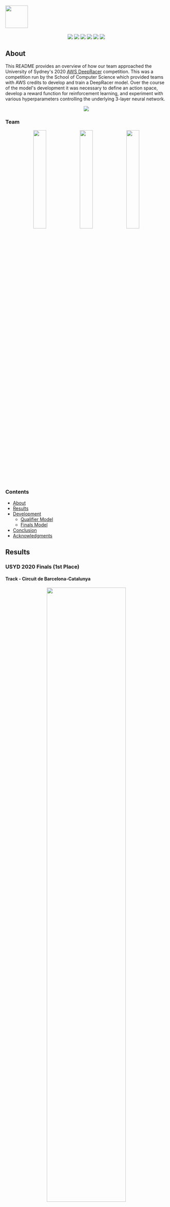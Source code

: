 # <img src="img/deepracer.png?raw=true" height="70">

<p align = center>
  <img src="https://img.shields.io/badge/-Python-3776AB?logo=python&logoColor=white"/>
  <img src="https://img.shields.io/badge/-AWS-232F3E?logo=amazon-aws&logoColor=white"/>
  <img src="https://img.shields.io/badge/-Sublime%20Text-DB6204?logo=sublime-text&logoColor=white"/>
  <img src="https://img.shields.io/badge/-Atom-239120?logo=atom&logoColor=white"/>
  <img src="https://img.shields.io/badge/-Git-D51007?logo=git&logoColor=white"/>
  <img src="https://img.shields.io/badge/-GitHub-181717?logo=github&logoColor=white"/>
</p>

## About
This README provides an overview of how our team approached the University of Sydney's 2020 [AWS DeepRacer](https://aws.amazon.com/deepracer/) competition. This was a competition run by the School of Computer Science which provided teams with AWS credits to develop and train a DeepRacer model. Over the course of the model's development it was necessary to define an action space, develop a reward function for reinforcement learning, and experiment with various hyperparameters controlling the underlying 3-layer neural network.

<p align="center">
<img src="img/fastest_lap.gif">
</p>

### Team
<p align="center">
<a href="https://www.linkedin.com/in/ashanabey01/"><img src="img/linkedin_profile_aa.png" width="28%"></a>
<a href="https://www.linkedin.com/in/georgia-markham-37a905180/"><img src="img/linkedin_profile_gm.png" width="28%"></a>
<a href="https://www.linkedin.com/in/matthewsuntup/"><img src="img/linkedin_profile_ms.png" width="28%"></a>
</p>

### Contents
- [About](#About)
- [Results](#Results)
- [Development](#Development)
  - [Qualifier Model](#Qualifier-Model)
  - [Finals Model](#Finals-Model)
- [Conclusion](#Conclusion)
- [Acknowledgments](#Acknowledgments)

## Results
### USYD 2020 Finals (1st Place)
#### Track - Circuit de Barcelona-Catalunya
<p align="center">
<img src="img/final_results.png" width="70%">
</p>

### USYD 2020 Qualifier (1st Place)
#### Track - 2019 DeepRacer Championship Cup
<p align="center">
<img src="img/qualifier_results.png" width="70%">
</p>

## Development
### Qualifier Model
#### Defining the action space
The qualifier track was the 2019 DeepRacer Championship Cup track, which is a relatively straightforward loop with minor turns. We chose an action space with as few actions as possible (to reduce training time) while maintaining what we believed to be necessary actions to complete the track at speed. We chose a maximum speed of 3 m/s as a result of trial and error racing similar models with 2 and 4 m/s maximum speeds. A slower speed of 1.5 m/s was also chosen, allowing the vehicle to achieve intermediate speeds by switching between the two. As the turns are relatively smooth on this track, we limited the steering to 20 degrees, but still found it useful to include an intermediate steering angle for smaller corrections.

<p align="center">
<img src="img/qualifier_action_space.png" width="80%">
</p>

#### Developing the reward function
Initially, we trained the model on the much simpler Oval and Bowtie tracks using a centreline-following reward function with an incentive for faster speeds while travelling straight.

<p align="center">
<img src="img/simple_tracks.png" width=80%>
</p>

The sub-rewards can be seen in this code snippet from [reward_simple.py](reward/reward_simple.py):

```python
  # Strongly discourage going off track
  if not all_wheels_on_track or is_offtrack:
      reward = 1e-3
      return float(reward)

  # Give higher reward if the car is closer to centre line and vice versa
  # 0 if you're on edge of track, 1 if you're centre of track
  reward = 1 - distance_from_center/(track_width/2)

  # Reward going faster when the car isn't turning
  if abs(steering_angle) < 10 and speed > 2:
      reward += speed/max_speed
```
We chose to add sub-rewards rather than multiply them, based on the experience of Daniel Gonzalez shared in "[An Advanced Guide to AWS DeepRacer](https://towardsdatascience.com/an-advanced-guide-to-aws-deepracer-2b462c37eea)".

We realised that a linear incentive for staying near the centre of the track would be limiting for the vehicle when it would be faster to "cut" the curvature of a turn. So the linear centreline sub-reward was replaced by a quadratic one, which meant the reward was less sensitive to small movements away from the centreline:

```python
# Give higher reward if the car is closer to centre line and vice versa
# 0 if you're on edge of track, 1 if you're centre of track
reward = 1 - (distance_from_center/(track_width/2))**2
```

An additional sub-reward was also included to encourage the vehicle to progress through the track faster relative to the number of steps taken (note the step-rate is constant at 15 Hz).
```python
# Reward progress
reward += progress/steps
```

Once the model was demonstrating a basic ability to follow the simple tracks, we moved onto the 2019 DeepRacer Championship Cup track.
<p align="center">
<img src="img/qualifier_track.png" width=40%>
</p>

A noticeable sticking point that the model ran into was an inability to take the North-West corner at high speeds (note this track is traversed anti-clockwise). Often it would approach the turn too quickly and be unable to position itself appropriately in time to take the turn successfully, an issue which we occasionally observed on other turns as well.  To address this, we implemented a method of detecting corners ahead of the vehicle using waypoint information and incentivised going slower in response to future corners.

```python
def identify_corner(waypoints, closest_waypoints, future_step):

    # Identify next waypoint and a further waypoint
    point_prev = waypoints[closest_waypoints[0]]
    point_next = waypoints[closest_waypoints[1]]
    point_future = waypoints[min(len(waypoints)-1,closest_waypoints[1]+future_step)]

    # Calculate headings to waypoints
    heading_current = math.degrees(math.atan2(point_prev[1]-point_next[1], point_prev[0] - point_next[0]))
    heading_future = math.degrees(math.atan2(point_prev[1]-point_future[1], point_prev[0]-point_future[0]))

    # Calculate the difference between the headings
    diff_heading = abs(heading_current-heading_future)

    # Check we didn't choose the reflex angle
    if diff_heading > 180:
        diff_heading = 360 - diff_heading

    # Calculate distance to further waypoint
    dist_future = np.linalg.norm([point_next[0]-point_future[0],point_next[1]-point_future[1]])  

    return diff_heading, dist_future
```

The `identify_corner()` function was used to identify whether a corner existed between the car and a specified waypoint in the future. However, the spacing of waypoints is not consistent, so searching a constant number of waypoints ahead for a corner risked causing the car to slow down unnecessarily if the corner was actually still far away. To mitigate this, after identifying a corner a check was implemented to determine if it is within a minimum distance of the car. If not, the function would be called again for a closer waypoint. We only ran this additional check to determine if an identified corner is so far away that there is still a straight portion of the track between the car and the corner. Due to our choice of parameters and the layout of this track, we found that if the `identify_corner()` function indicated that the track ahead was straight, the track between the car and the waypoint which was evaluated would generally also be straight even if the waypoints are spaced far apart.

```python
def select_speed(waypoints, closest_waypoints, future_step, mid_step):

    # Identify if a corner is in the future
    diff_heading, dist_future = identify_corner(waypoints, closest_waypoints, future_step)

    if diff_heading < TURN_THRESHOLD:
        # If there's no corner encourage going faster
        go_fast = True
    else:
        if dist_future < DIST_THRESHOLD:
            # If there is a corner and it's close encourage going slower
            go_fast = False
        else:
            # If the corner is far away, re-assess closer points
            diff_heading_mid, dist_mid = identify_corner(waypoints, closest_waypoints, mid_step)

            if diff_heading_mid < TURN_THRESHOLD:
                # If there's no corner encourage going faster
                go_fast = True
            else:
                # If there is a corner and it's close encourage going slower
                go_fast = False

    return go_fast
```
```python
# Implement speed incentive
go_fast = select_speed(waypoints, closest_waypoints, FUTURE_STEP, MID_STEP)

if go_fast and speed > SPEED_THRESHOLD:
    reward += 0.5

elif not go_fast and speed < SPEED_THRESHOLD:
    reward += 0.5  
```

These functions refer to various parameters which affect when the car is incentivised to go faster or slower. To determine what the best values of these were, it was useful to visualise their effect. Using the track data provided by the Autonomous Race Car Community's [waypoint-visualization](https://github.com/ARCC-RACE/waypoint-visualization) git repository, and again taking inspiration from the [Advanced Guide to AWS DeepRacer](https://towardsdatascience.com/an-advanced-guide-to-aws-deepracer-2b462c37eea) article, we developed our own visualisation tool ([qualifier_planner.py](planning/qualifier_planner.py)) which identifies regions of the track where our [reward_qualifier.py](reward/reward_qualifier.py) function would reward the car for going faster or slower.

<p align="center">
<img src="img/qualifier_planner.png" width=80%>
</p>

The points labelled "Bonus Fast" show the effect of the additional distance check implemented in the `select_speed()` function discussed earlier (i.e. points which would have been marked "Slow" if the distance check was not incorporated). The actual reward function does not differentiate between "Fast" and "Bonus Fast" regions.

#### Tuning Hyperparameters
Tuning the hyperparameters of the neural network was crucial to ensuring the model was trained in a practical timeframe. Between training sessions, we would assess the reward graph and the Amazon Kinesis video stream of the evaluation runs to inform the modification of hyperparameters. Training sessions were between 45 minutes and 3 hours depending on the length of the track, stability of the most recent model, and hyperparameters chosen.

The most significant indicator for tuning was the average percentage completion during evaluation (the red points in the reward graph). These represented how far the car progressed before driving off course during evaluation runs. Early in the training process, it was beneficial to prioritise exploration of the action space through faster learning. To achieve this we used greater values for the learning rate, and reduced the gradient descent batch size and number of epochs. The reward graph below shows an example of an early version of our qualifier model, using training parameters that encouraged much faster learning. The large variations in the average percentage completion (during evaluation) are reflective of this approach.

<p align="center">
<img src="img/qualifier_reward_graph_fast.png" width=50%>
</p>

As the model improved and our focus tended towards making minor adjustments to the driving style to benefit speed and reliability, we sought to stabilise learning. This was primarily achieved by reducing the learning rate, and increasing the gradient descent batch size, number of epochs, and number of experience episodes between each policy-updating iteration. The reward graph below is taken from one of the last training sessions on our qualifier model, and demonstrates more stable learning.

<p align="center">
<img src="img/qualifier_reward_graph_stable.png" width=50%>
</p>

### Finals Model
#### Redefining the action space
The finals track was the Circuit de Barcelona-Catalunya track, which consists of many sharp turns. It quickly became evident that our qualifier model would not be suited to the significantly different requirements of this track.
<p align="center">
<img src="img/finals_track.png" width=40%>
</p>

For the qualifier, we exclusively used the AWS DeepRacer console to setup the action space, however, this only allows for barebone customisation options, enforcing a linear distribution of actions. One of the greatest drawbacks of this was the wasted actions involving high speeds and high steering angles (as these are almost never used, unless the maximum speed was set very low). Manually modifying the action space is detailed in Kire Galev's "[AWS DeepRacer Expert Boot Camp](https://www.youtube.com/watch?v=BUMbqn4NqQA&ab_channel=AWSDeepRacerCommunity)", and allowed us to initialise the model with a linear space using a low max speed, and then increase the speeds of the actions with lower steering angles. Doing this forms a bell curve shape, which enables us to have fewer overall actions than a linear action space would have required for this track. The result of this was reduced training time, as the underlying neural network was smaller.

We found that it was best to train this model with the slow, linear action space until it could reliably complete the course, and then increase the speed of specific actions before training it further to learn how to adapt to the new speeds. Repeating this process allowed us to rapidly improve the race time of the model. The process required significant trial and error to gauge the limits of how much the action space could stably be modified between training. The modifications that were trained along the way (disregarding reverted attempts) are shown below.

<p align="center">
<img src="img/finals_action_space_mods.png" width=70%>
</p>

It was most effective to increase the speed of actions associated with slow speed and low steering angles, as these were only used when the vehicle was travelling straight and generally reflected the model being overly cautious. The action space of the model that was entered into the finals race is shown below.

<p align="center">
<img src="img/finals_action_space.png" width="70%">
</p>

#### Iterating the reward function
The reward function used for the qualifier was the basis for that of the finals track ([reward_final.py](rewards/reward_final.py)). Some modifications were made, including the removal of the distance check used when calling the ```identify_corner()``` function which ensured we weren't looking too far ahead, as the waypoints for this track were spaced much more consistently.

```python
def select_speed(waypoints, closest_waypoints, future_step):

    # Identify if a corner is in the future
    diff_heading, dist_future = identify_corner(waypoints, closest_waypoints, future_step)

    if diff_heading < TURN_THRESHOLD_SPEED:
        # If there's no corner encourage going faster
        go_fast = True
    else:
        # If there is a corner encourage slowing down
        go_fast = False

    return go_fast
```
The visualisation script was updated to reflect this change ([final_planner.py](planning/final_planner.py)) and again used to determine the parameters relating to the speed incentive.

<p align="center">
<img src="img/finals_speed_planner.png" width=80%>
</p>

The parameters determining when to incentivise faster speeds (visualised in the figure above) were chosen to be relatively conservative. However, this caused an issue because we were originally only incentivising straight driving (i.e. low steering angles) when faster speeds were also being incentivised. This resulted in swerving behaviour emerging throughout slower regions of the track. To address this, we added a sub-reward for maintaining steering angles within a bounded range. The condition for this to be applied used the same ```identify_corner()``` function that the speed sub-reward utilised, but with different parameters. This allowed us to encourage straighter driving over regions of the track where we did not necessarily want to incentivise faster speeds.

```python
def select_straight(waypoints, closest_waypoints, future_step):

    # Identify if a corner is in the future
    diff_heading, dist_future = identify_corner(waypoints, closest_waypoints, future_step)

    if diff_heading < TURN_THRESHOLD_STRAIGHT:
        # If there's no corner encourage going straighter
        go_straight = True
    else:
        # If there is a corner don't encourage going straighter
        go_straight = False

    return go_straight
```

<p align="center">
<img src="img/finals_straight_planner.png" width=80%>
</p>

Finally, to push the model to achieve faster lap times, the sub-reward incentivising progress was also modified in an attempt to achieve specific targets. Since steps occur at a rate of 15Hz (representing each action taken by the model), we were able to set a ```TOTAL_NUM_STEPS``` parameter to a value corresponding to a specific desired lap time. We modified this number as the car achieved better lap times, generally setting it to be slightly below that of its previous best lap time. In the final training sessions we were aiming for a 45 second lap, and so set this value to 675 steps.

```python
# Every 50 steps, if it's ahead of expected position, give reward relative
# to how far ahead it is
if (steps % 50) == 0 and progress/100 > (steps/TOTAL_NUM_STEPS):
    # reward += 2.22 for each second faster than 45s projected
    reward += progress - (steps/TOTAL_NUM_STEPS)*100
```

## Conclusion
If nothing else, DeepRacer offers an exciting and fun application of machine learning. We all found this project to be an enjoyable activity to do alongside university studies and work commitments. While our team had a mix of past experiences with AWS and artificial intelligence, for all of us this was the first hands on experience we had with reinforcement learning algorithms. As is evident in the various articles referenced throughout this README, there's a lot more to explore in DeepRacer. If we do end up diving further into DeepRacer as hobby, I think we would all be keen to further leverage our familiarity with ROS and explore local training, as well as researching more into the inner workings of the training process.

## Acknowledgments
Our team would like to thank Zhiyong Wang from the University of Sydney for organising the competition, as well as Zoran Talesk and Jenny Davies from Amazon for their support throughout the development of our model.
